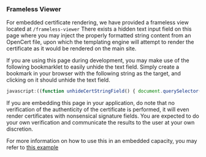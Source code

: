 ### Frameless Viewer

For embedded certificate rendering, we have provided a frameless view located at `/frameless-viewer`
There exists a hidden text input field on this page where you may inject the properly formatted string content from an OpenCert file, upon which the templating engine will attempt to render the certificate as it would be rendered on the main site.

If you are using this page during development, you may make use of the following bookmarklet to easily unhide the text field. Simply create a bookmark in your browser with the following string as the target, and clicking on it should unhide the text field.

```javascript
javascript:((function unhideCertStringField() { document.querySelector('#certificateContentsString').type="" })());
```

If you are embedding this page in your application, do note that no verification of the authenticity of the certificate is performed, it will even render certificates with nonsensical signature fields. You are expected to do your own verification and communicate the results to the user at your own discretion.

For more information on how to use this in an embedded capacity, you may refer to [this example](https://github.com/OpenCerts/rn-opencerts)
